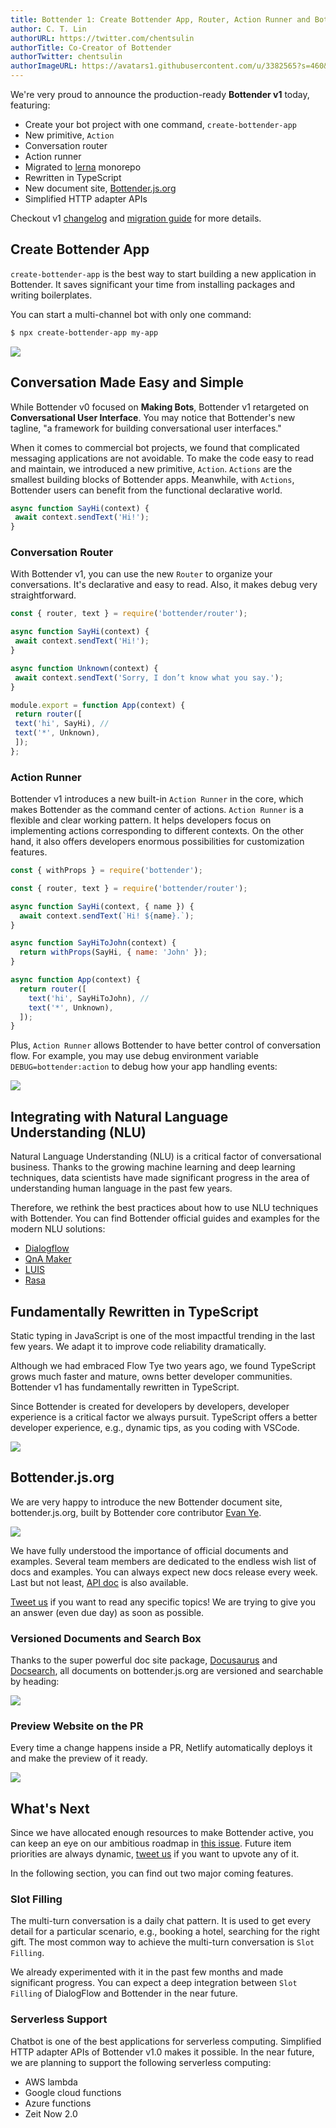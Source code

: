 ```yaml
---
title: Bottender 1: Create Bottender App, Router, Action Runner and Bottender.js.org
author: C. T. Lin
authorURL: https://twitter.com/chentsulin
authorTitle: Co-Creator of Bottender
authorTwitter: chentsulin
authorImageURL: https://avatars1.githubusercontent.com/u/3382565?s=460&v=4
---
```


We're very proud to announce the production-ready **Bottender v1** today, featuring:

- Create your bot project with one command, `create-bottender-app` 
- New primitive, `Action`
- Conversation router
- Action runner
- Migrated to [lerna](https://github.com/lerna/lerna) monorepo
- Rewritten in TypeScript
- New document site, [Bottender.js.org](https://Bottender.js.org)
- Simplified HTTP adapter APIs

Checkout v1 [changelog](https://github.com/Yoctol/bottender/releases/tag/v1.0.0) and [migration guide](https://bottender.js.org/docs/migrating-v1) for more details.


## Create Bottender App

`create-bottender-app` is the best way to start building a new application in Bottender. It saves significant your time from installing packages and writing boilerplates.

You can start a multi-channel bot with only one command:

```sh
$ npx create-bottender-app my-app
```

![](https://user-images.githubusercontent.com/3382565/67745483-5667ef80-fa5f-11e9-8bae-39489b8544e7.png)




## Conversation Made Easy and Simple

While Bottender v0 focused on **Making Bots**, Bottender v1 retargeted on **Conversational User Interface**. You may notice that Bottender's new tagline, "a framework for building conversational user interfaces."

When it comes to commercial bot projects, we found that complicated messaging applications are not avoidable. To make the code easy to read and maintain, we introduced a new primitive, `Action`. `Actions` are the smallest building blocks of Bottender apps. Meanwhile, with `Actions`, Bottender users can benefit from the functional declarative world.


```js
async function SayHi(context) {
 await context.sendText('Hi!');
}
```


### Conversation Router

With Bottender v1, you can use the new `Router` to organize your conversations. It's declarative and easy to read. Also, it makes debug very straightforward.


```js
const { router, text } = require('bottender/router');

async function SayHi(context) {
 await context.sendText('Hi!');
}

async function Unknown(context) {
 await context.sendText('Sorry, I don’t know what you say.');
}

module.export = function App(context) {
 return router([
 text('hi', SayHi), //
 text('*', Unknown),
 ]);
};
```


### Action Runner

Bottender v1 introduces a new built-in `Action Runner` in the core, which makes Bottender as the command center of actions. `Action Runner` is a flexible and clear working pattern. It helps developers focus on implementing actions corresponding to different contexts. On the other hand, it also offers developers enormous possibilities for customization features.

```js
const { withProps } = require('bottender');

const { router, text } = require('bottender/router');

async function SayHi(context, { name }) {
  await context.sendText(`Hi! ${name}.`);
}

async function SayHiToJohn(context) {
  return withProps(SayHi, { name: 'John' });
}

async function App(context) {
  return router([
    text('hi', SayHiToJohn), //
    text('*', Unknown),
  ]);
}
```


Plus, `Action Runner` allows Bottender to have better control of conversation flow. For example, you may use debug environment variable `DEBUG=bottender:action` to debug how your app handling events:

![](https://user-images.githubusercontent.com/3382565/70204869-0dd9db00-175d-11ea-814f-140b3807f39d.gif)


## Integrating with Natural Language Understanding (NLU)

Natural Language Understanding (NLU) is a critical factor of conversational business. Thanks to the growing machine learning and deep learning techniques, data scientists have made significant progress in the area of understanding human language in the past few years.

Therefore, we rethink the best practices about how to use NLU techniques with Bottender. You can find Bottender official guides and examples for the modern NLU solutions:

- [Dialogflow](https://bottender.js.org/docs/advanced-guides-nlu#building-with-dialogflow)
- [QnA Maker](https://bottender.js.org/docs/advanced-guides-nlu#building-with-qna-maker)
- [LUIS](https://bottender.js.org/docs/advanced-guides-nlu#building-with-luis)
- [Rasa](https://bottender.js.org/docs/advanced-guides-nlu#building-with-rasa-nlu)


## Fundamentally Rewritten in TypeScript

Static typing in JavaScript is one of the most impactful trending in the last few years. We adapt it to improve code reliability dramatically.

Although we had embraced Flow Tye two years ago, we found TypeScript grows much faster and mature, owns better developer communities. Bottender v1 has fundamentally rewritten in TypeScript.

Since Bottender is created for developers by developers, developer experience is a critical factor we always pursuit. TypeScript offers a better developer experience, e.g., dynamic tips, as you coding with VSCode.
 
 ![](https://user-images.githubusercontent.com/3382565/70207941-2ea72e00-1767-11ea-931e-3d52e8d5e2a2.png)



## Bottender.js.org

We are very happy to introduce the new Bottender document site, bottender.js.org, built by Bottender core contributor [Evan Ye](https://github.com/jigsawye).

![](https://user-images.githubusercontent.com/3382565/70168751-6c269f80-1704-11ea-831e-cb6a49065d96.png)

We have fully understood the importance of official documents and examples. Several team members are dedicated to the endless wish list of docs and examples. You can always expect new docs release every week. Last but not least, [API doc](https://bottender.js.org/docs/api-context) is also available. 

[Tweet us](https://twitter.com/bottenderjs) if you want to read any specific topics! We are trying to give you an answer (even due day) as soon as possible.

### Versioned Documents and Search Box

Thanks to the super powerful doc site package, [Docusaurus](https://docusaurus.io/) and [Docsearch](https://community.algolia.com/docsearch/), all documents on bottender.js.org are versioned and searchable by heading:

![](https://user-images.githubusercontent.com/3382565/70169022-f1aa4f80-1704-11ea-8726-7a7ecc2fa1f1.png)


### Preview Website on the PR

Every time a change happens inside a PR, Netlify automatically deploys it and make the preview of it ready.

![](https://user-images.githubusercontent.com/3382565/70206187-a2463c80-1761-11ea-82fb-1ed6334368dc.png)


## What's Next

Since we have allocated enough resources to make Bottender active, you can keep an eye on our ambitious roadmap in [this issue](https://github.com/Yoctol/bottender/issues/435). Future item priorities are always dynamic, [tweet us](https://twitter.com/bottenderjs) if you want to upvote any of it.

In the following section, you can find out two major coming features.

### Slot Filling

The multi-turn conversation is a daily chat pattern. It is used to get every detail for a particular scenario, e.g., booking a hotel, searching for the right gift. The most common way to achieve the multi-turn conversation is `Slot Filling`.

We already experimented with it in the past few months and made significant progress. You can expect a deep integration between `Slot Filling` of DialogFlow and Bottender in the near future.


### Serverless Support

Chatbot is one of the best applications for serverless computing. Simplified HTTP adapter APIs of Bottender v1.0 makes it possible. In the near future, we are planning to support the following serverless computing:
- AWS lambda 
- Google cloud functions 
- Azure functions 
- Zeit Now 2.0


